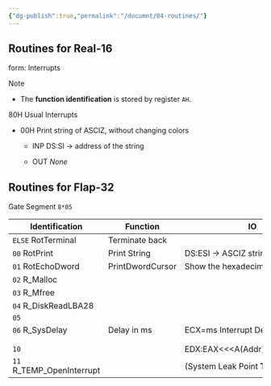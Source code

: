 ```yaml
---
{"dg-publish":true,"permalink":"/documnt/04-routines/"}
---
```



## Routines for Real-16

form: Interrupts

Note

- The **function identification** is stored by register `AH`.



80H Usual Interrupts

- 00H Print string of ASCIZ, without changing colors

    - INP DS:SI -> address of the string

    - OUT *None*



## Routines for Flap-32

Gate Segment `8*05` 

| Identification            | Function         | IO                             |
| ------------------------- | ---------------- | ------------------------------ |
| `ELSE` RotTerminal        | Terminate back   |                                |
| `00` RotPrint             | Print String     | DS:ESI → ASCIZ string          |
| `01` RotEchoDword         | PrintDwordCursor | Show the hexadecimal of EDX    |
| `02` R_Malloc             |                  |                                |
| `03` R_Mfree              |                  |                                |
| `04` R_DiskReadLBA28      |                  |                                |
| `05`                      |                  |                                |
| `06` R_SysDelay           | Delay in ms      | ECX=ms Interrupt Dependent     |
|                           |                  |                                |
|                           |                  |                                |
| `10`                      |                  | EDX:EAX<<<A(Addr)B(Len)C(Prop) |
| `11` R_TEMP_OpenInterrupt |                  | (System Leak Point **TODO**)   |


